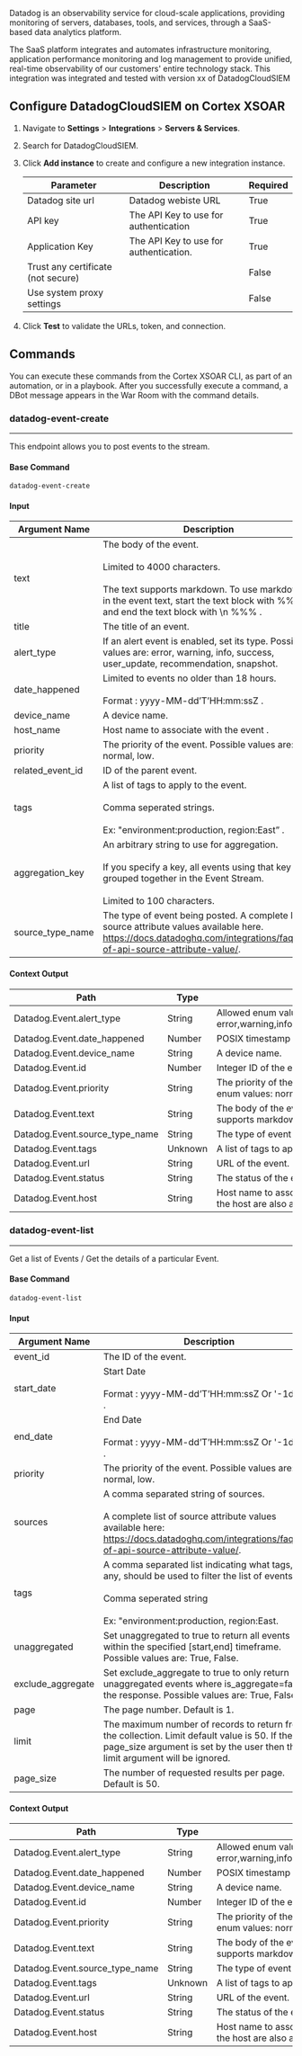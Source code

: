 Datadog is an observability service for cloud-scale applications, providing monitoring of servers, databases, tools, and services, through a SaaS-based data analytics platform.

The SaaS platform integrates and automates infrastructure monitoring, application performance monitoring and log management to provide unified, real-time observability of our customers' entire technology stack.
This integration was integrated and tested with version xx of DatadogCloudSIEM

## Configure DatadogCloudSIEM on Cortex XSOAR

1. Navigate to **Settings** > **Integrations** > **Servers & Services**.
2. Search for DatadogCloudSIEM.
3. Click **Add instance** to create and configure a new integration instance.

    | **Parameter** | **Description** | **Required** |
    | --- | --- | --- |
    | Datadog site url | Datadog webiste URL | True |
    | API key | The API Key to use for authentication | True |
    | Application Key | The API Key to use for authentication. | True |
    | Trust any certificate (not secure) |  | False |
    | Use system proxy settings |  | False |

4. Click **Test** to validate the URLs, token, and connection.

## Commands

You can execute these commands from the Cortex XSOAR CLI, as part of an automation, or in a playbook.
After you successfully execute a command, a DBot message appears in the War Room with the command details.

### datadog-event-create

***
This endpoint allows you to post events to the stream.

#### Base Command

`datadog-event-create`

#### Input

| **Argument Name** | **Description** | **Required** |
| --- | --- | --- |
| text | The body of the event.<br/><br/>Limited to 4000 characters.<br/> <br/>The text supports markdown. To use markdown in the event text, start the text block with %%% \n and end the text block with \n %%% . | Required | 
| title | The title of an event. | Required | 
| alert_type | If an alert event is enabled, set its type. Possible values are: error, warning, info, success, user_update, recommendation, snapshot. | Optional | 
| date_happened | Limited to events no older than 18 hours.<br/><br/>Format : yyyy-MM-dd’T’HH:mm:ssZ . | Optional | 
| device_name | A device name. | Optional | 
| host_name | Host name to associate with the event . | Optional | 
| priority | The priority of the event. Possible values are: normal, low. | Optional | 
| related_event_id | ID of the parent event. | Optional | 
| tags | A list of tags to apply to the event. <br/> <br/>Comma seperated strings.<br/> <br/>Ex: "environment:production, region:East” . | Optional | 
| aggregation_key | An arbitrary string to use for aggregation. <br/> <br/>If you specify a key, all events using that key are grouped together in the Event Stream. <br/><br/>Limited to 100 characters. | Optional | 
| source_type_name | The type of event being posted. A complete list of source attribute values available here. https://docs.datadoghq.com/integrations/faq/list-of-api-source-attribute-value/. | Optional | 

#### Context Output

| **Path** | **Type** | **Description** |
| --- | --- | --- |
| Datadog.Event.alert_type | String | Allowed enum values: error,warning,info,success,user_update,recommendation,snapshot | 
| Datadog.Event.date_happened | Number | POSIX timestamp of the event | 
| Datadog.Event.device_name | String | A device name.  | 
| Datadog.Event.id | Number | Integer ID of the event. | 
| Datadog.Event.priority | String | The priority of the event. For example, normal or low. Allowed enum values: normal, low. | 
| Datadog.Event.text | String | The body of the event. Limited to 4000 characters. The text supports markdown. | 
| Datadog.Event.source_type_name | String | The type of event being posted. | 
| Datadog.Event.tags | Unknown | A list of tags to apply to the event. | 
| Datadog.Event.url | String | URL of the event. | 
| Datadog.Event.status | String | The status of the event. | 
| Datadog.Event.host | String | Host name to associate with the event. Any tags associated with the host are also applied to this event. | 

### datadog-event-list

***
Get a list of Events / Get the details of a particular Event.

#### Base Command

`datadog-event-list`

#### Input

| **Argument Name** | **Description** | **Required** |
| --- | --- | --- |
| event_id | The ID of the event. | Optional | 
| start_date | Start Date <br/><br/>Format :  yyyy-MM-dd’T’HH:mm:ssZ Or  '-1days' . | Optional | 
| end_date | End Date<br/> <br/>Format : yyyy-MM-dd’T’HH:mm:ssZ Or  '-1days' . | Optional | 
| priority | The priority of the event. Possible values are: normal, low. | Optional | 
| sources | A comma separated string of sources.<br/><br/>A complete list of source attribute values available here: https://docs.datadoghq.com/integrations/faq/list-of-api-source-attribute-value/. | Optional | 
| tags | A comma separated list indicating what tags, if any, should be used to filter the list of events. <br/> <br/>Comma seperated string <br/><br/>Ex: "environment:production, region:East. | Optional | 
| unaggregated | Set unaggregated to true to return all events within the specified [start,end] timeframe. Possible values are: True, False. | Optional | 
| exclude_aggregate | Set exclude_aggregate to true to only return unaggregated events where is_aggregate=false in the response. Possible values are: True, False. | Optional | 
| page | The page number. Default is 1. | Optional | 
| limit | The maximum number of records to return from the collection. Limit default value is 50. If the page_size argument is set by the user then the limit argument will be ignored. | Optional | 
| page_size | The number of requested results per page. Default is 50. | Optional | 

#### Context Output

| **Path** | **Type** | **Description** |
| --- | --- | --- |
| Datadog.Event.alert_type | String | Allowed enum values: error,warning,info,success,user_update,recommendation,snapshot | 
| Datadog.Event.date_happened | Number | POSIX timestamp of the event | 
| Datadog.Event.device_name | String | A device name.  | 
| Datadog.Event.id | Number | Integer ID of the event. | 
| Datadog.Event.priority | String | The priority of the event. For example, normal or low. Allowed enum values: normal, low. | 
| Datadog.Event.text | String | The body of the event. Limited to 4000 characters. The text supports markdown. | 
| Datadog.Event.source_type_name | String | The type of event being posted. | 
| Datadog.Event.tags | Unknown | A list of tags to apply to the event. | 
| Datadog.Event.url | String | URL of the event. | 
| Datadog.Event.status | String | The status of the event. | 
| Datadog.Event.host | String | Host name to associate with the event. Any tags associated with the host are also applied to this event. | 
